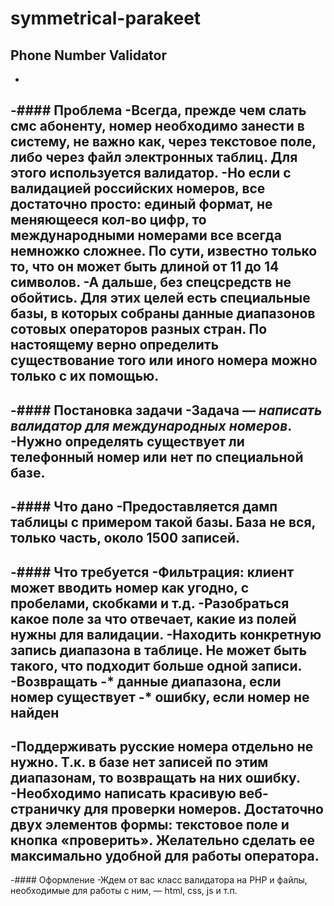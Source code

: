 # symmetrical-parakeet
## Phone Number Validator
-
-#### Проблема
-Всегда, прежде чем слать смс абоненту, номер необходимо занести в систему, не важно как, через текстовое поле, либо через файл электронных таблиц. Для этого используется валидатор.
-Но если с валидацией российских номеров, все достаточно просто: единый формат, не меняющееся кол-во цифр, то международными номерами все всегда немножко сложнее. По сути, известно только то, что он может быть длиной от 11 до 14 символов.
-А дальше, без спецсредств не обойтись. Для этих целей есть специальные базы, в которых собраны данные диапазонов сотовых операторов разных стран. По настоящему верно определить существование того или иного номера можно только с их помощью.
-
-#### Постановка задачи
-Задача — *написать валидатор для международных номеров*.
-Нужно определять существует ли телефонный номер или нет по специальной базе.
-
-#### Что дано
-Предоставляется дамп таблицы с примером такой базы. База не вся, только часть, около 1500 записей.
-
-#### Что требуется
-Фильтрация: клиент может вводить номер как угодно, с пробелами, скобками и т.д.
-Разобраться какое поле за что отвечает, какие из полей нужны для валидации.
-Находить конкретную запись диапазона в таблице. Не может быть такого, что подходит больше одной записи.
-Возвращать
-* данные диапазона, если номер существует
-* ошибку, если номер не найден
-
-Поддерживать русские номера отдельно не нужно.  Т.к. в базе нет записей по этим диапазонам, то возвращать на них ошибку.
-Необходимо написать красивую веб-страничку для проверки номеров. Достаточно двух элементов формы: текстовое поле и кнопка «проверить». Желательно сделать ее максимально удобной для работы оператора.
-
-#### Оформление
-Ждем от вас класс валидатора на PHP и файлы, необходимые для работы с ним, — html, css, js и т.п.
